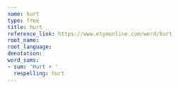 ```yaml
---
name: hurt
type: free
title: hurt
reference_link: https://www.etymonline.com/word/hurt
root_name: 
root_language: 
denotation: 
word_sums:
- sum: 'Hurt + '
  respelling: hurt
---
```

